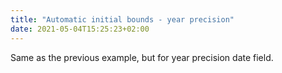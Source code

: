 ```yaml
---
title: "Automatic initial bounds - year precision"
date: 2021-05-04T15:25:23+02:00
---
```


Same as the previous example, but for year precision date field.